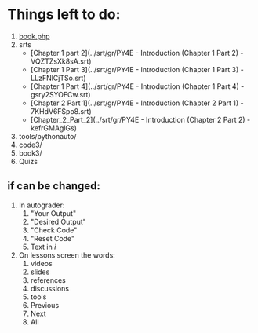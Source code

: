 Things left to do:
=================

1. [book.php](book.php)
2. srts
   * [Chapter 1 part 2](../srt/gr/PY4E - Introduction (Chapter 1 Part 2) - VQZTZsXk8sA.srt)
   * [Chapter 1 Part 3](../srt/gr/PY4E - Introduction (Chapter 1 Part 3) - LLzFNlCjTSo.srt)  
   * [Chapter 1 Part 4](../srt/gr/PY4E - Introduction (Chapter 1 Part 4) - gsry2SYOFCw.srt)
   * [Chapter 2 Part 1](../srt/gr/PY4E - Introduction (Chapter 2 Part 1) - 7KHdV6FSpo8.srt)
   * [Chapter_2_Part_2](../srt/gr/PY4E - Introduction (Chapter 2 Part 2) - kefrGMAglGs)
5. tools/pythonauto/
6. code3/
7. book3/
8. Quizs


if can be changed:
-----------------
1. In autograder: 
   1. "Your Output"
   2. "Desired Output"
   3. "Check Code"
   4. "Reset Code"
   5. Text in *i*
2. On lessons screen the words:
   1. videos
   2. slides
   3. references
   4. discussions
   5. tools
   6. Previous
   7. Next
   8. All
   
